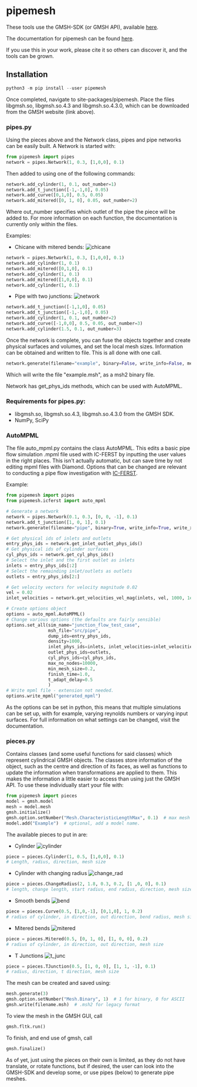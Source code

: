 # pipemesh
These tools use the GMSH-SDK (or GMSH API), available [here](http://gmsh.info/).

The documentation for pipemesh can be found [here](https://pipemesh.readthedocs.io/en/latest/).

If you use this in your work, please cite it so others can discover it, and the tools can be grown.

## Installation
```python
python3 -m pip install --user pipemesh
```

Once completed, navigate to site-packages/pipemesh. Place the files libgmsh.so, libgmsh.so.4.3 and libgmsh.so.4.3.0, which can be downloaded from the GMSH website (link above).



### pipes.py
Using the pieces above and the Network class, pipes and pipe networks can be easily built. A Network is started with:
```python
from pipemesh import pipes
network = pipes.Network(1, 0.3, [1,0,0], 0.1)
```
Then added to using one of the following commands:
```python
network.add_cylinder(1, 0.1, out_number=1)
network.add_t_junction([-1,-1,0], 0.05)
network.add_curve([0,1,0], 0.5, 0.05)
network.add_mitered([0, 1, 0], 0.05, out_number=2)
```
Where out_number specifies which outlet of the pipe the piece will be added to. For more information on each function, the documentation is currently only within the files.

Examples:
* Chicane with mitered bends:
![chicane](https://raw.githubusercontent.com/Duncan-Hunter/pipemesh/master/pipemesh/images/network2.png)
```python
network = pipes.Network(1, 0.3, [1,0,0], 0.1)
network.add_cylinder(1, 0.1)
network.add_mitered([0,1,0], 0.1)
network.add_cylinder(1, 0.1)
network.add_mitered([1,0,0], 0.1)
network.add_cylinder(1, 0.1)
```
* Pipe with two junctions:
![network](https://raw.githubusercontent.com/Duncan-Hunter/pipemesh/master/pipemesh/images/network.png)
```python
network.add_t_junction([-1,1,0], 0.05)
network.add_t_junction([-1,-1,0], 0.05)
network.add_cylinder(1, 0.1, out_number=2)
network.add_curve([-1,0,0], 0.5, 0.05, out_number=3)
network.add_cylinder(1.5, 0.1, out_number=3)
```

Once the network is complete, you can fuse the objects together and create physical surfaces and volumes, and set the local mesh sizes. Information can be obtained and written to file. This is all done with one call.
```python
network.generate(filename="example", binary=False, write_info=False, mesh_format="msh2", write_xml=False run_gui=False)
```
Which will write the file "example.msh", as a msh2 binary file.

Network has get_phys_ids methods, which can be used with AutoMPML.

### Requirements for pipes.py:
- libgmsh.so, libgmsh.so.4.3, libgmsh.so.4.3.0 from the GMSH SDK.
- NumPy, SciPy

### AutoMPML
The file auto_mpml.py contains the class AutoMPML. This edits a basic pipe flow simulation .mpml file used with IC-FERST by inputting the user values in the right places. This isn't actually automatic, but can save time by not editing mpml files with Diamond. Options that can be changed are relevant to conducting a pipe flow investigation with [IC-FERST](http://multifluids.github.io/).

Example:
```python
from pipemesh import pipes
from pipemesh.icferst import auto_mpml

# Generate a network
network = pipes.Network(0.1, 0.3, [0, 0, -1], 0.1)
network.add_t_junction([1, 0, 1], 0.1)
network.generate(filename="pipe", binary=True, write_info=True, write_xml=True, run_gui=False)

# Get physical ids of inlets and outlets
entry_phys_ids = network.get_inlet_outlet_phys_ids()
# Get physical ids of cylinder surfaces
cyl_phys_ids = network.get_cyl_phys_ids()
# Select the inlet and the first outlet as inlets
inlets = entry_phys_ids[:2]
# Select the remainding inlet/outlets as outlets
outlets = entry_phys_ids[2:]

# Get velocity vectors for velocity magnitude 0.02
vel = 0.02
inlet_velocities = network.get_velocities_vel_mag(inlets, vel, 1000, 1e-3)

# Create options object
options = auto_mpml.AutoMPML()
# Change various options (the defaults are fairly sensible)
options.set_all(sim_name="junction_flow_test_case",
                msh_file="src/pipe",
                dump_ids=entry_phys_ids,
                density=1000,
                inlet_phys_ids=inlets, inlet_velocities=inlet_velocities,
                outlet_phys_ids=outlets,
                cyl_phys_ids=cyl_phys_ids,
                max_no_nodes=10000,
                min_mesh_size=0.2,
                finish_time=1.0,
                t_adapt_delay=0.5
                )
# Write mpml file - extension not needed.
options.write_mpml("generated_mpml")
```
As the options can be set in python, this means that multiple simulations can be set up, with for example, varying reynolds numbers or varying input surfaces. For full information on what settings can be changed, visit the documentation.

### pieces.py
Contains classes (and some useful functions for said classes) which represent cylindrical GMSH objects. The classes store information of the object, such as the centre and direction of its faces, as well as functions to update the information when transformations are applied to them. This makes the information a little easier to access than using just the GMSH API. To use these individually start your file with:

```python
from pipemesh import pieces
model = gmsh.model
mesh = model.mesh
gmsh.initialize()
gmsh.option.setNumber("Mesh.CharacteristicLengthMax", 0.1)  # max mesh length
model.add("Example")  # optional, add a model name.
```

The available pieces to put in are:
* Cylinder
![cylinder](https://raw.githubusercontent.com/Duncan-Hunter/pipemesh/master/pipemesh/images/cylinder.png)
```python
piece = pieces.Cylinder(1, 0.5, [1,0,0], 0.1)
# Length, radius, direction, mesh size
```
* Cylinder with changing radius
![change_rad](https://raw.githubusercontent.com/Duncan-Hunter/pipemesh/master/pipemesh/images/change_radius.png)
```python
piece = pieces.ChangeRadius(2, 1.8, 0.3, 0.2, [1 ,0, 0], 0.1)
# length, change length, start radius, end radius, direction, mesh size
```
* Smooth bends
![bend](https://raw.githubusercontent.com/Duncan-Hunter/pipemesh/master/pipemesh/images/bend.png)
```python
piece = pieces.Curve(0.5, [1,0,-1], [0,1,0], 1, 0.2)
# radius of cylinder, in direction, out direction, bend radius, mesh size
```
* Mitered bends
![mitered](https://raw.githubusercontent.com/Duncan-Hunter/pipemesh/master/pipemesh/images/mitered.png)
```python
piece = pieces.Mitered(0.5, [0, 1, 0], [1, 0, 0], 0.2)
# radius of cylinder, in direction, out direction, mesh size
```
* T Junctions
![t_junc](https://raw.githubusercontent.com/Duncan-Hunter/pipemesh/master/pipemesh/images/t_junc.png)
```python
piece = pieces.TJunction(0.5, [1, 0, 0], [1, 1, -1], 0.1)
# radius, direction, t direction, mesh size
```

The mesh can be created and saved using:
```python
mesh.generate(3)
gmsh.option.setNumber("Mesh.Binary", 1)  # 1 for binary, 0 for ASCII
gmsh.write(filename.msh)  # .msh2 for legacy format
```

To view the mesh in the GMSH GUI, call
```python
gmsh.fltk.run()
```

To finish, and end use of gmsh, call
```python
gmsh.finalize()
```

As of yet, just using the pieces on their own is limited, as they do not have translate, or rotate functions, but if desired, the user can look into the GMSH-SDK and develop some, or use pipes (below) to generate pipe meshes.

